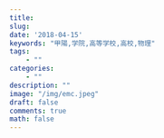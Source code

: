 ```yaml
---
title:
slug:
date: '2018-04-15'
keywords: "甲陽,学院,高等学校,高校,物理"
tags:
    - ""
categories:
    - ""
description: ""
image: "/img/emc.jpeg"
draft: false
comments: true
math: false
---
```

